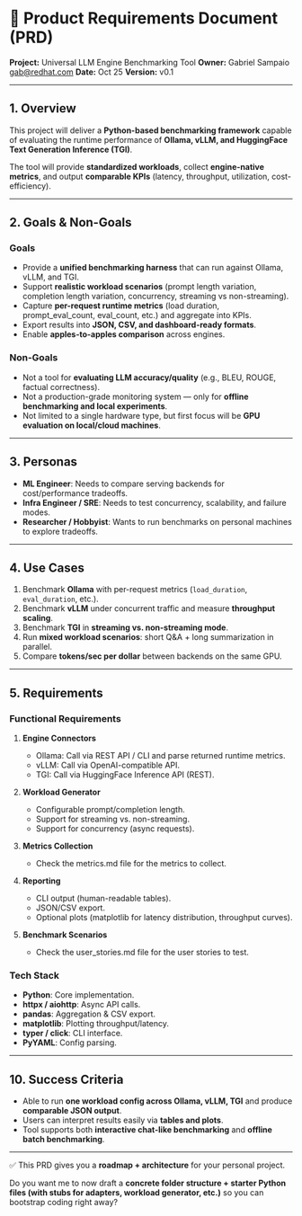 # 📄 Product Requirements Document (PRD)

**Project:** Universal LLM Engine Benchmarking Tool
**Owner:** Gabriel Sampaio gab@redhat.com
**Date:** Oct 25
**Version:** v0.1

---

## 1. **Overview**

This project will deliver a **Python-based benchmarking framework** capable of evaluating the runtime performance of **Ollama, vLLM, and HuggingFace Text Generation Inference (TGI)**.

The tool will provide **standardized workloads**, collect **engine-native metrics**, and output **comparable KPIs** (latency, throughput, utilization, cost-efficiency).

---

## 2. **Goals & Non-Goals**

### Goals

* Provide a **unified benchmarking harness** that can run against Ollama, vLLM, and TGI.
* Support **realistic workload scenarios** (prompt length variation, completion length variation, concurrency, streaming vs non-streaming).
* Capture **per-request runtime metrics** (load duration, prompt_eval_count, eval_count, etc.) and aggregate into KPIs.
* Export results into **JSON, CSV, and dashboard-ready formats**.
* Enable **apples-to-apples comparison** across engines.

### Non-Goals

* Not a tool for **evaluating LLM accuracy/quality** (e.g., BLEU, ROUGE, factual correctness).
* Not a production-grade monitoring system — only for **offline benchmarking and local experiments**.
* Not limited to a single hardware type, but first focus will be **GPU evaluation on local/cloud machines**.

---

## 3. **Personas**

* **ML Engineer**: Needs to compare serving backends for cost/performance tradeoffs.
* **Infra Engineer / SRE**: Needs to test concurrency, scalability, and failure modes.
* **Researcher / Hobbyist**: Wants to run benchmarks on personal machines to explore tradeoffs.

---

## 4. **Use Cases**

1. Benchmark **Ollama** with per-request metrics (`load_duration`, `eval_duration`, etc.).
2. Benchmark **vLLM** under concurrent traffic and measure **throughput scaling**.
3. Benchmark **TGI** in **streaming vs. non-streaming mode**.
4. Run **mixed workload scenarios**: short Q&A + long summarization in parallel.
5. Compare **tokens/sec per dollar** between backends on the same GPU.

---

## 5. **Requirements**

### Functional Requirements

1. **Engine Connectors**

   * Ollama: Call via REST API / CLI and parse returned runtime metrics.
   * vLLM: Call via OpenAI-compatible API.
   * TGI: Call via HuggingFace Inference API (REST).
2. **Workload Generator**

   * Configurable prompt/completion length.
   * Support for streaming vs. non-streaming.
   * Support for concurrency (async requests).
3. **Metrics Collection**

   * Check the metrics.md file for the metrics to collect.
   
4. **Reporting**

   * CLI output (human-readable tables).
   * JSON/CSV export.
   * Optional plots (matplotlib for latency distribution, throughput curves).
5. **Benchmark Scenarios**

   * Check the user_stories.md file for the user stories to test.



### Tech Stack

* **Python**: Core implementation.
* **httpx / aiohttp**: Async API calls.
* **pandas**: Aggregation & CSV export.
* **matplotlib**: Plotting throughput/latency.
* **typer / click**: CLI interface.
* **PyYAML**: Config parsing.


---

## 10. **Success Criteria**

* Able to run **one workload config across Ollama, vLLM, TGI** and produce **comparable JSON output**.
* Users can interpret results easily via **tables and plots**.
* Tool supports both **interactive chat-like benchmarking** and **offline batch benchmarking**.

---

✅ This PRD gives you a **roadmap + architecture** for your personal project.

Do you want me to now draft a **concrete folder structure + starter Python files (with stubs for adapters, workload generator, etc.)** so you can bootstrap coding right away?
